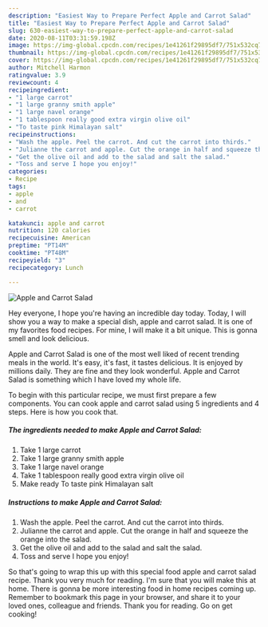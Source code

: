 ```yaml
---
description: "Easiest Way to Prepare Perfect Apple and Carrot Salad"
title: "Easiest Way to Prepare Perfect Apple and Carrot Salad"
slug: 630-easiest-way-to-prepare-perfect-apple-and-carrot-salad
date: 2020-08-11T03:31:59.198Z
image: https://img-global.cpcdn.com/recipes/1e41261f29895df7/751x532cq70/apple-and-carrot-salad-recipe-main-photo.jpg
thumbnail: https://img-global.cpcdn.com/recipes/1e41261f29895df7/751x532cq70/apple-and-carrot-salad-recipe-main-photo.jpg
cover: https://img-global.cpcdn.com/recipes/1e41261f29895df7/751x532cq70/apple-and-carrot-salad-recipe-main-photo.jpg
author: Mitchell Harmon
ratingvalue: 3.9
reviewcount: 4
recipeingredient:
- "1 large carrot"
- "1 large granny smith apple"
- "1 large navel orange"
- "1 tablespoon really good extra virgin olive oil"
- "To taste pink Himalayan salt"
recipeinstructions:
- "Wash the apple. Peel the carrot. And cut the carrot into thirds."
- "Julianne the carrot and apple. Cut the orange in half and squeeze the orange into the salad."
- "Get the olive oil and add to the salad and salt the salad."
- "Toss and serve I hope you enjoy!"
categories:
- Recipe
tags:
- apple
- and
- carrot

katakunci: apple and carrot 
nutrition: 120 calories
recipecuisine: American
preptime: "PT14M"
cooktime: "PT48M"
recipeyield: "3"
recipecategory: Lunch

---
```



![Apple and Carrot Salad](https://img-global.cpcdn.com/recipes/1e41261f29895df7/751x532cq70/apple-and-carrot-salad-recipe-main-photo.jpg)

Hey everyone, I hope you're having an incredible day today. Today, I will show you a way to make a special dish, apple and carrot salad. It is one of my favorites food recipes. For mine, I will make it a bit unique. This is gonna smell and look delicious.

Apple and Carrot Salad is one of the most well liked of recent trending meals in the world. It's easy, it's fast, it tastes delicious. It is enjoyed by millions daily. They are fine and they look wonderful. Apple and Carrot Salad is something which I have loved my whole life.




To begin with this particular recipe, we must first prepare a few components. You can cook apple and carrot salad using 5 ingredients and 4 steps. Here is how you cook that.

<!--inarticleads1-->

##### The ingredients needed to make Apple and Carrot Salad:

1. Take 1 large carrot
1. Take 1 large granny smith apple
1. Take 1 large navel orange
1. Take 1 tablespoon really good extra virgin olive oil
1. Make ready To taste pink Himalayan salt




<!--inarticleads2-->

##### Instructions to make Apple and Carrot Salad:

1. Wash the apple. Peel the carrot. And cut the carrot into thirds.
1. Julianne the carrot and apple. Cut the orange in half and squeeze the orange into the salad.
1. Get the olive oil and add to the salad and salt the salad.
1. Toss and serve I hope you enjoy!




So that's going to wrap this up with this special food apple and carrot salad recipe. Thank you very much for reading. I'm sure that you will make this at home. There is gonna be more interesting food in home recipes coming up. Remember to bookmark this page in your browser, and share it to your loved ones, colleague and friends. Thank you for reading. Go on get cooking!

